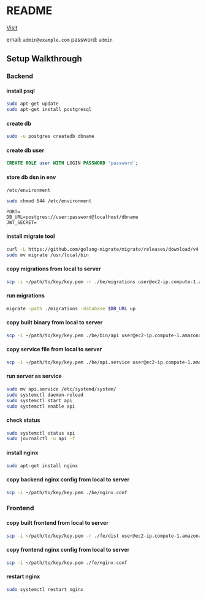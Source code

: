 # README

[Visit](http://35.174.106.143/)

email: `admin@example.com`
password: `admin`

## Setup Walkthrough

### Backend

#### install psql

```bash
sudo apt-get update
sudo apt-get install postgresql
```

#### create db

```bash
sudo -u postgres createdb dbname
```

#### create db user

```sql
CREATE ROLE user WITH LOGIN PASSWORD 'password';
```

#### store db dsn in env

`/etc/environment`

```bash
sudo chmod 644 /etc/environment

```

```env
PORT=
DB_URL=postgres://user:password@localhost/dbname
JWT_SECRET=
```

#### install migrate tool

```bash
curl -L https://github.com/golang-migrate/migrate/releases/download/v4.16.2/migrate.darwin-amd64.tar.gz | tar xvz
sudo mv migrate /usr/local/bin
```

#### copy migrations from local to server

```bash
scp -i ~/path/to/key/key.pem -r ./be/migrations user@ec2-ip.compute-1.amazonaws.com:~
```

#### run migrations

```bash
migrate -path ./migrations -database $DB_URL up
```

#### copy built binary from local to server

```bash
scp -i ~/path/to/key/key.pem ./be/bin/api user@ec2-ip.compute-1.amazonaws.com:~
```

#### copy service file from local to server

```bash
scp -i ~/path/to/key/key.pem ./be/api.service user@ec2-ip.compute-1.amazonaws.com:~
```

#### run server as service

```bash
sudo mv api.service /etc/systemd/system/
sudo systemctl daemon-reload
sudo systemctl start api
sudo systemctl enable api
```

#### check status

```bash
sudo systemctl status api
sudo journalctl -u api -f
```

#### install nginx

```bash
sudo apt-get install nginx
```

#### copy backend nginx config from local to server

```bash
scp -i ~/path/to/key/key.pem ./be/nginx.conf
```

### Frontend

#### copy built frontend from local to server

```bash
scp -i ~/path/to/key/key.pem -r ./fe/dist user@ec2-ip.compute-1.amazonaws.com:/var/www/fe
```

#### copy frontend nginx config from local to server

```bash
scp -i ~/path/to/key/key.pem ./fe/nginx.conf
```

#### restart nginx

```bash
sudo systemctl restart nginx
```